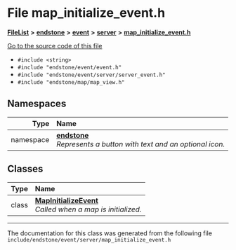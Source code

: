 

# File map\_initialize\_event.h



[**FileList**](files.md) **>** [**endstone**](dir_6cf277b678674f97c7a2b6b3b2447b33.md) **>** [**event**](dir_f1d783c0ad83ee143d16e768ebca51c8.md) **>** [**server**](dir_77022909323d5ad872c4820a738a5429.md) **>** [**map\_initialize\_event.h**](map__initialize__event_8h.md)

[Go to the source code of this file](map__initialize__event_8h_source.md)



* `#include <string>`
* `#include "endstone/event/event.h"`
* `#include "endstone/event/server/server_event.h"`
* `#include "endstone/map/map_view.h"`













## Namespaces

| Type | Name |
| ---: | :--- |
| namespace | [**endstone**](namespaceendstone.md) <br>_Represents a button with text and an optional icon._  |


## Classes

| Type | Name |
| ---: | :--- |
| class | [**MapInitializeEvent**](classendstone_1_1MapInitializeEvent.md) <br>_Called when a map is initialized._  |



















































------------------------------
The documentation for this class was generated from the following file `include/endstone/event/server/map_initialize_event.h`

